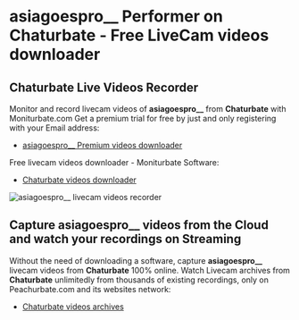 # asiagoespro__ Performer on Chaturbate - Free LiveCam videos downloader

## Chaturbate Live Videos Recorder

Monitor and record livecam videos of **asiagoespro__** from **Chaturbate** with Moniturbate.com
Get a premium trial for free by just and only registering with your Email address:
* [asiagoespro__ Premium videos downloader](https://moniturbate.com/request-demo-licence-key.html)

Free livecam videos downloader - Moniturbate Software:
* [Chaturbate videos downloader](https://moniturbate.com/moniturbate-download-software.html)

![asiagoespro__ livecam videos recorder](https://peachurnet.com/templates/moniturbate-software.png)


## Capture asiagoespro__ videos from the Cloud and watch your recordings on Streaming

Without the need of downloading a software, capture **asiagoespro__** livecam videos from **Chaturbate** 100% online.
Watch Livecam archives from **Chaturbate** unlimitedly from thousands of existing recordings, only on Peachurbate.com and its websites network:
* [Chaturbate videos archives](https://peachurnet.com/)
